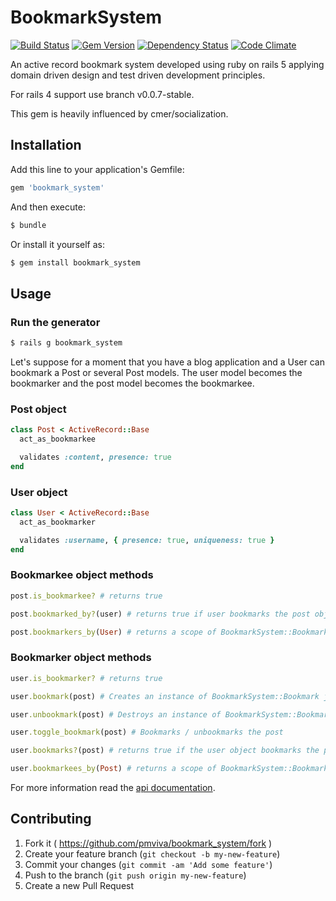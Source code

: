 # BookmarkSystem

[![Build Status](https://travis-ci.org/pmviva/bookmark_system.png?gbranch=master)](https://travis-ci.org/pmviva/bookmark_system)
[![Gem Version](https://badge.fury.io/rb/bookmark_system.svg)](http://badge.fury.io/rb/bookmark_system)
[![Dependency Status](https://gemnasium.com/pmviva/bookmark_system.svg)](https://gemnasium.com/pmviva/bookmark_system)
[![Code Climate](https://codeclimate.com/github/pmviva/bookmark_system/badges/gpa.svg)](https://codeclimate.com/github/pmviva/bookmark_system)

An active record bookmark system developed using ruby on rails 5 applying domain driven design and test driven development principles.

For rails 4 support use branch v0.0.7-stable.

This gem is heavily influenced by cmer/socialization.

## Installation

Add this line to your application's Gemfile:

```ruby
gem 'bookmark_system'
```

And then execute:

```ruby
$ bundle
```

Or install it yourself as:

```ruby
$ gem install bookmark_system
```

## Usage

### Run the generator

```ruby
$ rails g bookmark_system
```

Let's suppose for a moment that you have a blog application and a User can bookmark a Post or several Post models.
The user model becomes the bookmarker and the post model becomes the bookmarkee.

### Post object
```ruby
class Post < ActiveRecord::Base
  act_as_bookmarkee

  validates :content, presence: true
end
```

### User object
```ruby
class User < ActiveRecord::Base
  act_as_bookmarker

  validates :username, { presence: true, uniqueness: true }
end
```

### Bookmarkee object methods
```ruby
post.is_bookmarkee? # returns true

post.bookmarked_by?(user) # returns true if user bookmarks the post object, false otherwise

post.bookmarkers_by(User) # returns a scope of BookmarkSystem::Bookmark join model that belongs to the post object and belongs to bookmarker objects of type User
```


### Bookmarker object methods
```ruby
user.is_bookmarker? # returns true

user.bookmark(post) # Creates an instance of BookmarkSystem::Bookmark join model associating the user object and the post object, returns true if succeded, false otherwise

user.unbookmark(post) # Destroys an instance of BookmarkSystem::Bookmark join model that associates the user object and the post object, returns true if succeded, false otherwise

user.toggle_bookmark(post) # Bookmarks / unbookmarks the post

user.bookmarks?(post) # returns true if the user object bookmarks the post object, false otherwise

user.bookmarkees_by(Post) # returns a scope of BookmarkSystem::Bookmark join model that belongs to the user object and belongs to bookmarkee objects of type Post
```

For more information read the [api documentation](http://rubydoc.info/gems/bookmark_system).

## Contributing

1. Fork it ( https://github.com/pmviva/bookmark_system/fork )
2. Create your feature branch (`git checkout -b my-new-feature`)
3. Commit your changes (`git commit -am 'Add some feature'`)
4. Push to the branch (`git push origin my-new-feature`)
5. Create a new Pull Request

